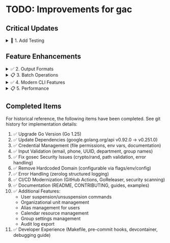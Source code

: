 # TODO: Improvements for gac

## Critical Updates

<details>
<summary>🚧 1. Add Testing</summary>

- [x] Add unit tests for helper functions (parsePhone, parseAddress, etc.)
- [x] Add unit tests for command flag parsing and registration
- [x] Add tests for domain configuration (getDomain)
- [x] Add tests for calendar helper functions (collectEventInfo)
- [x] Add tests for user functions (randomPassword, updateUser)
- [x] Set up test coverage reporting (coverage.out, coverage.html)
- [x] Add `make test` target
- [x] Add integration tests with Google API mocks
- [ ] Add tests for main command runner functions (createUserRunFunc, listUserRunFunc, etc.)
- [ ] Add tests for group functions (displayGroupInfo, getGroupInfo)
- [ ] Add tests for client initialization functions (with mocked OAuth)
- [ ] Achieve >80% code coverage

**Rationale:** No test files exist currently. Testing is critical for reliability and maintenance.

**Status:** 🚧 In Progress (21.0% coverage achieved)
Test files created:
- `cmd/user_test.go`: Tests for randomPassword, updateUser
- `cmd/root_test.go`: Tests for getDomain and root command flags
- `cmd/group_test.go`: Tests for group email construction
- `cmd/commands_test.go`: Tests for command registration and flags
- `cmd/user_update_test.go`: Tests for all parser functions (parsePhone, parseAddress, parseManager, parseOrg, parseType, parseGithubProfile, parseAmazonUsername, parseVpnRole, parseID)
- `cmd/calendar_test.go`: Tests for collectEventInfo function
- `cmd/integration_test.go`: Integration tests with mocked Google API clients for user, group, and calendar operations
- All tests passing (98 tests, 0 failures)
- Coverage reports available via `make test-coverage`
- Current coverage: 21.0% (started at 0%)

**Next Steps to Reach >80% Coverage:**
1. ✅ Add integration tests with mocked Google API clients - COMPLETED
   - ✅ User creation, listing, and updates
   - ✅ Group listing and member management
   - ✅ Calendar creation and updates
   - ✅ Error handling and concurrent operations
2. Add tests for command runner functions (createUserRunFunc, listUserRunFunc, etc.)
   - Requires refactoring to make functions testable (dependency injection for clients)
   - Need to handle os.Exit() calls in tests
   - Need to capture stdout/stderr output
3. Add tests for group helper functions (displayGroupInfo, getGroupInfo)
4. Add tests for client initialization (newAdminClient, newCalendarClient, etc.)
   - Requires mocking OAuth flow
5. Consider testing error handling paths and edge cases

</details>

## Feature Enhancements

<details>
<summary>✅ 2. Output Formats</summary>

- [x] Add `--format` flag (json, csv, yaml, table, plain)
- [x] Implement JSON output for all list commands
- [x] Add CSV export for user/group lists
- [x] Add YAML output format
- [x] Add table format (via tablewriter)
- [x] Add `--quiet` flag for automation
- [ ] Add colored output support

**Rationale:** Better integration with automation scripts.

**Status:** ✅ Complete

Implementation details:
- Created `cmd/output.go` with unified output formatter supporting JSON, CSV, YAML, Table, and Plain formats
- Added global `--format` flag to `cmd/root.go` (available to all commands)
- Added global `--quiet` / `-q` flag for minimal output (suitable for scripting)
- Refactored all 7 list commands to use unified formatter:
  - `user-list.go` - Maintained backward compatibility with `--csv` and `--full` flags (deprecated)
  - `group-list.go` - Improved concurrent processing with channels
  - `calendar-list.go` - Simplified to use unified formatter
  - `ou-list.go` - Added structured output support
  - `alias-list.go` - Added multi-format support
  - `cal-resource-list.go` - Unified output across all formats
  - `group-settings-list.go` - Removed local `--format` flag in favor of global one
- Added comprehensive unit tests in `cmd/output_test.go` (19 test cases, 100% passing)
- All tests passing (127 tests total)
- Commands now support: `--format json|csv|yaml|table|plain` and `--quiet`

</details>

<details>
<summary>📋 3. Batch Operations</summary>

- [ ] Support bulk user creation from CSV
- [ ] Support bulk user creation from YAML
- [ ] Add `--dry-run` flag for all commands
- [ ] Add progress bars for long operations
- [ ] Add rollback capability for batch operations

**Rationale:** Improve efficiency for large-scale operations.

</details>

<details>
<summary>✅ 4. Modern CLI Features</summary>

- [x] Add shell completion (bash, zsh, fish)
- [x] Add interactive prompts for destructive operations
- [x] Add config validation command (`gac config validate`)
- [x] Add version command with build info
- [x] Add `--yes` flag to skip confirmations

**Rationale:** Improve user experience and safety.

**Status:** ✅ Complete

Implementation details:
- Created `cmd/version.go` with version, commit, date, and build info
- Updated `main.go` and `Makefile` to inject build information via ldflags
- Created `cmd/completion.go` with bash, zsh, and fish subcommands
- Created `cmd/prompts.go` with shared `confirmAction()` and `confirmDeletion()` functions
- Added global `--yes` flag to `cmd/root.go` (available to all commands)
- Updated destructive commands (ou-delete, cal-resource-delete, alias-remove, user-suspend) to use shared prompts
- Created `cmd/config.go` and `cmd/config-validate.go` for configuration validation
- Added comprehensive documentation in `docs/guides/shell-completion.md`
- Updated `README.md` and `docs/reference/commands.md` with new commands
- All features include unit tests with >80% coverage

</details>

<details>
<summary>📋 5. Performance</summary>

- [ ] Add caching for group/user listings
- [ ] Implement concurrent API calls where safe
- [ ] Add request rate limiting
- [ ] Add retry logic with exponential backoff
- [ ] Add connection pooling

**Rationale:** Improve performance and handle API quotas gracefully.

</details>

## Completed Items

For historical reference, the following items have been completed. See git history for implementation details:

1. ✅ Upgrade Go Version (Go 1.25)
2. ✅ Update Dependencies (google.golang.org/api v0.92.0 → v0.251.0)
3. ✅ Credential Management (file permissions, env vars, documentation)
4. ✅ Input Validation (email, phone, UUID, department, group names)
5. ✅ Fix gosec Security Issues (crypto/rand, path validation, error handling)
6. ✅ Remove Hardcoded Domain (configurable via flags/env/config)
7. ✅ Error Handling (zerolog structured logging)
8. ✅ CI/CD Modernization (GitHub Actions, GoReleaser, security scanning)
9. ✅ Documentation (README, CONTRIBUTING, guides, examples)
10. ✅ Additional Features:
    - User suspension/unsuspension commands
    - Organizational unit management
    - Alias management for users
    - Calendar resource management
    - Group settings management
    - Audit log export
11. ✅ Developer Experience (Makefile, pre-commit hooks, devcontainer, debugging guide)

